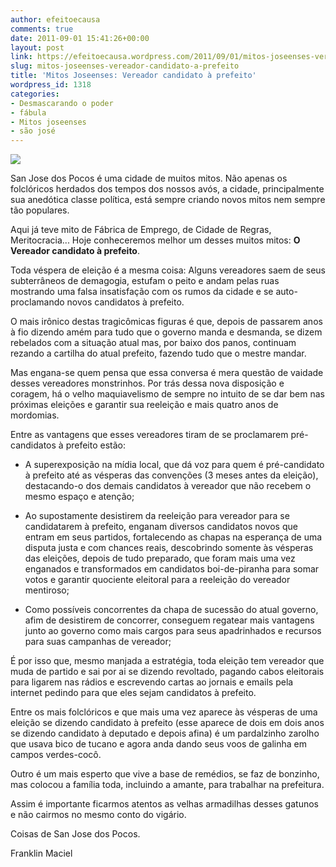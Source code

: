 ```yaml
---
author: efeitoecausa
comments: true
date: 2011-09-01 15:41:26+00:00
layout: post
link: https://efeitoecausa.wordpress.com/2011/09/01/mitos-joseenses-vereador-candidato-a-prefeito/
slug: mitos-joseenses-vereador-candidato-a-prefeito
title: 'Mitos Joseenses: Vereador candidato à prefeito'
wordpress_id: 1318
categories:
- Desmascarando o poder
- fábula
- Mitos joseenses
- são josé
---
```


[![](http://efeitoecausa.files.wordpress.com/2011/09/rato.gif)](http://efeitoecausa.files.wordpress.com/2011/09/rato.gif)

San Jose dos Pocos é uma cidade de muitos mitos. Não apenas os folclóricos herdados dos tempos dos nossos avós, a cidade, principalmente sua anedótica classe política, está sempre criando novos mitos nem sempre tão populares.

Aqui já teve mito de Fábrica de Emprego, de Cidade de Regras, Meritocracia... Hoje conheceremos melhor um desses muitos mitos: ****O Vereador candidato à prefeito****.

Toda véspera de eleição é a mesma coisa: Alguns vereadores saem de seus subterrâneos de demagogia, estufam o peito e andam pelas ruas mostrando uma falsa insatisfação com os rumos da cidade e se auto-proclamando novos candidatos à prefeito.

O mais irônico destas tragicômicas figuras é que, depois de passarem anos à fio dizendo amém para tudo que o governo manda e desmanda, se dizem rebelados com a situação atual mas, por baixo dos panos, continuam rezando a cartilha do atual prefeito, fazendo tudo que o mestre mandar.

Mas engana-se quem pensa que essa conversa é mera questão de vaidade desses vereadores monstrinhos. Por trás dessa nova disposição e coragem, há o velho maquiavelismo de sempre no intuito de se dar bem nas próximas eleições e garantir sua reeleição e mais quatro anos de mordomias.

Entre as vantagens que esses vereadores tiram de se proclamarem pré-candidatos à prefeito estão:



	
  * A superexposição na mídia local, que dá voz para quem é pré-candidato à prefeito até as vésperas das convenções (3 meses antes da eleição), destacando-o dos demais candidatos à vereador que não recebem o mesmo espaço e atenção;



	
  * Ao supostamente desistirem da reeleição para vereador para se candidatarem à prefeito, enganam diversos candidatos novos que entram em seus partidos, fortalecendo as chapas na esperança de uma disputa justa e com chances reais, descobrindo somente às vésperas das eleições, depois de tudo preparado, que foram mais uma vez enganados e transformados em candidatos boi-de-piranha para somar votos e garantir quociente eleitoral para a reeleição do vereador mentiroso;



	
  * Como possíveis concorrentes da chapa de sucessão do atual governo, afim de desistirem de concorrer, conseguem regatear mais vantagens junto ao governo como mais cargos para seus apadrinhados e recursos para suas campanhas de vereador;


É por isso que, mesmo manjada a estratégia, toda eleição tem vereador que muda de partido e sai por ai se dizendo revoltado, pagando cabos eleitorais para ligarem nas rádios e escrevendo cartas ao jornais e emails pela internet pedindo para que eles sejam candidatos à prefeito.  

Entre os mais folclóricos e que mais uma vez aparece às vésperas de uma eleição se dizendo candidato à prefeito (esse aparece de dois em dois anos se dizendo candidato à deputado e depois afina) é um pardalzinho zarolho que usava bico de tucano e agora anda dando seus voos de galinha em campos verdes-cocô.

Outro é um mais esperto que vive a base de remédios, se faz de bonzinho, mas colocou a família toda, incluindo a amante, para trabalhar na prefeitura.

Assim é importante ficarmos atentos as velhas armadilhas desses gatunos e não cairmos no mesmo conto do vigário.

Coisas de San Jose dos Pocos.

Franklin Maciel
